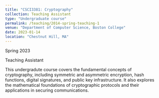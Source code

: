 ```yaml
---
title: "CSCI3381: Cryptography"
collection: Teaching Assistant
type: "Undergraduate course"
permalink: /teaching/2014-spring-teaching-1
venue: "Department of Computer Science, Boston College"
date: 2023-01-14
location: "Chestnut Hill, MA"
---
```


Spring 2023

Teaching Assistant

This undergradute course covers the fundamental concepts of cryptography, including symmetric and asymmetric encryption, hash functions, digital signatures, and public key infrastructure. It also explores the mathematical foundations of cryptographic protocols and their applications in securing communications.

<!-- Heading 1
======

Heading 2
======

Heading 3
====== -->